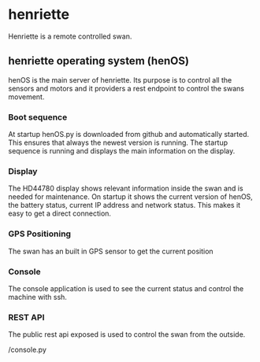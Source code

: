 # henriette

Henriette is a remote controlled swan.

## henriette operating system (henOS)

henOS is the main server of henriette. Its purpose is to control all the sensors and motors and it providers a rest endpoint to control the swans movement.

### Boot sequence

At startup henOS.py is downloaded from github and automatically started. This ensures that always the newest version is running. The startup sequence is running and displays the main information on the display.

### Display

The HD44780 display shows relevant information inside the swan and is needed for maintenance. On startup it shows the current version of henOS, the battery status, current IP address and network status. This makes it easy to get a direct connection.

### GPS Positioning

The swan has an built in GPS sensor to get the current position

### Console

The console application is used to see the current status and control the machine with ssh.

### REST API

The public rest api exposed is used to control the swan from the outside. 

/console.py



